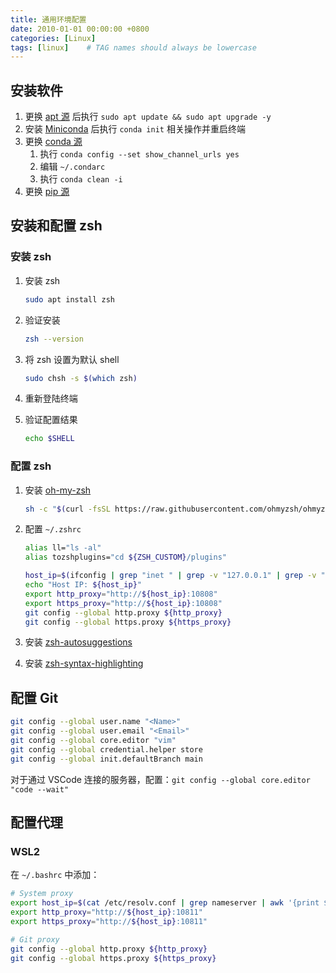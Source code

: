 ```yaml
---
title: 通用环境配置
date: 2010-01-01 00:00:00 +0800
categories: [Linux]
tags: [linux]    # TAG names should always be lowercase
---
```


## 安装软件

1. 更换 [apt 源](https://mirrors.tuna.tsinghua.edu.cn/help/ubuntu/) 后执行 `sudo apt update && sudo apt upgrade -y`
2. 安装 [Miniconda](https://docs.anaconda.com/miniconda/) 后执行 `conda init` 相关操作并重启终端
3. 更换 [conda 源](https://mirrors.tuna.tsinghua.edu.cn/help/anaconda/)
   1. 执行 `conda config --set show_channel_urls yes`
   2. 编辑 `~/.condarc`
   3. 执行 `conda clean -i`
4. 更换 [pip 源](https://mirrors.tuna.tsinghua.edu.cn/help/pypi/)

## 安装和配置 zsh

### 安装 zsh

1. 安装 zsh

   ```bash
   sudo apt install zsh
   ```

2. 验证安装

   ```bash
   zsh --version
   ```

3. 将 zsh 设置为默认 shell

   ```bash
   sudo chsh -s $(which zsh)
   ```

4. 重新登陆终端
5. 验证配置结果

   ```bash
   echo $SHELL
   ```

### 配置 zsh

1. 安装 [oh-my-zsh](https://ohmyz.sh/#install)

   ```bash
   sh -c "$(curl -fsSL https://raw.githubusercontent.com/ohmyzsh/ohmyzsh/master/tools/install.sh)"
   ```

2. 配置 `~/.zshrc`

   ```bash
   alias ll="ls -al"
   alias tozshplugins="cd ${ZSH_CUSTOM}/plugins"

   host_ip=$(ifconfig | grep "inet " | grep -v "127.0.0.1" | grep -v "inet.*-->" | awk "{print $2}")
   echo "Host IP: ${host_ip}"
   export http_proxy="http://${host_ip}:10808"
   export https_proxy="http://${host_ip}:10808"
   git config --global http.proxy ${http_proxy}
   git config --global https.proxy ${https_proxy}
   ```

3. 安装 [zsh-autosuggestions](https://github.com/zsh-users/zsh-autosuggestions/blob/master/INSTALL.md#oh-my-zsh)
4. 安装 [zsh-syntax-highlighting](https://github.com/zsh-users/zsh-syntax-highlighting/blob/master/INSTALL.md#oh-my-zsh)

## 配置 Git

```bash
git config --global user.name "<Name>"
git config --global user.email "<Email>"
git config --global core.editor "vim"
git config --global credential.helper store
git config --global init.defaultBranch main
```

对于通过 VSCode 连接的服务器，配置：`git config --global core.editor "code --wait"`

## 配置代理

### WSL2

在 `~/.bashrc` 中添加：

```bash
# System proxy
export host_ip=$(cat /etc/resolv.conf | grep nameserver | awk '{print $2}')
export http_proxy="http://${host_ip}:10811"
export https_proxy="http://${host_ip}:10811"

# Git proxy
git config --global http.proxy ${http_proxy}
git config --global https.proxy ${https_proxy}
```

